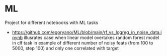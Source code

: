 # ML
Project for different notebooks with ML tasks

- https://github.com/egoryano/ML/blob/main/rf_vs_logreg_in_noise_data.ipynb illusrates case when linear model overtakes random forest model in clf task in example of different number of noisy feats (from 100 to 5000, step 100) and only one correlated with target
